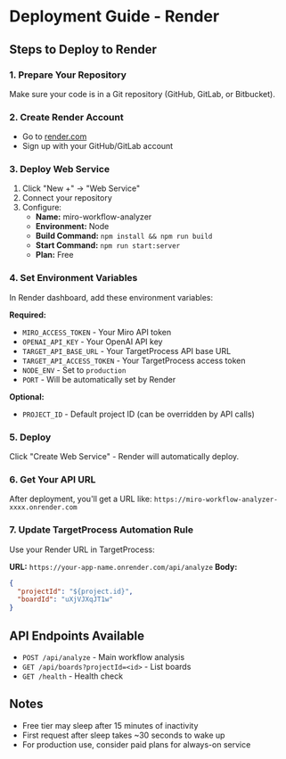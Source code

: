 # Deployment Guide - Render

## Steps to Deploy to Render

### 1. Prepare Your Repository
Make sure your code is in a Git repository (GitHub, GitLab, or Bitbucket).

### 2. Create Render Account
- Go to [render.com](https://render.com)
- Sign up with your GitHub/GitLab account

### 3. Deploy Web Service
1. Click "New +" → "Web Service"
2. Connect your repository
3. Configure:
   - **Name:** miro-workflow-analyzer
   - **Environment:** Node
   - **Build Command:** `npm install && npm run build`
   - **Start Command:** `npm run start:server`
   - **Plan:** Free

### 4. Set Environment Variables
In Render dashboard, add these environment variables:

**Required:**
- `MIRO_ACCESS_TOKEN` - Your Miro API token
- `OPENAI_API_KEY` - Your OpenAI API key
- `TARGET_API_BASE_URL` - Your TargetProcess API base URL
- `TARGET_API_ACCESS_TOKEN` - Your TargetProcess access token
- `NODE_ENV` - Set to `production`
- `PORT` - Will be automatically set by Render

**Optional:**
- `PROJECT_ID` - Default project ID (can be overridden by API calls)

### 5. Deploy
Click "Create Web Service" - Render will automatically deploy.

### 6. Get Your API URL
After deployment, you'll get a URL like:
`https://miro-workflow-analyzer-xxxx.onrender.com`

### 7. Update TargetProcess Automation Rule
Use your Render URL in TargetProcess:

**URL:** `https://your-app-name.onrender.com/api/analyze`
**Body:**
```json
{
  "projectId": "${project.id}",
  "boardId": "uXjVJXqJT1w"
}
```

## API Endpoints Available
- `POST /api/analyze` - Main workflow analysis
- `GET /api/boards?projectId=<id>` - List boards
- `GET /health` - Health check

## Notes
- Free tier may sleep after 15 minutes of inactivity
- First request after sleep takes ~30 seconds to wake up
- For production use, consider paid plans for always-on service